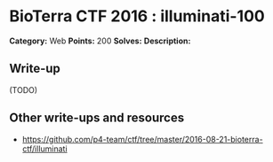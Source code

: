 # BioTerra CTF 2016 : illuminati-100

**Category:** Web
**Points:** 200
**Solves:** 
**Description:**



## Write-up

(TODO)

## Other write-ups and resources

* https://github.com/p4-team/ctf/tree/master/2016-08-21-bioterra-ctf/illuminati
